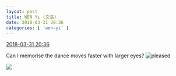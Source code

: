 ```yaml
---
layout: post
title: WEN Yi (文溢)
date: 2018-03-31 20:36
categories: [ 'wen-yi' ]
---
```


<div class="weibo-info">
  <a href="https://weibo.com/6507106244/G9XoeDZTU">2018-03-31 20:36</a>
</div>

Can I memorise the dance moves faster with larger eyes? ![pleased](https://img.t.sinajs.cn/t4/appstyle/expression/ext/normal/0b/tootha_org.gif)

<!-- more -->

<a href="https://wx2.sinaimg.cn/mw690/0076n9Awgy1fpwa0w7l9vj30xc1e0jyl.jpg">
  <img class="weibo-pic-preview" src="https://wx2.sinaimg.cn/orj360/0076n9Awgy1fpwa0w7l9vj30xc1e0jyl.jpg" />
</a>
